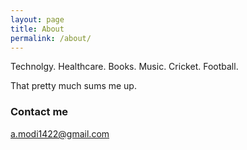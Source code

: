 ```yaml
---
layout: page
title: About
permalink: /about/
---
```


Technolgy. Healthcare. Books. Music. Cricket. Football.

That pretty much sums me up.

### Contact me

[a.modi1422@gmail.com](mailto:a.modi1422@gmail.com)
